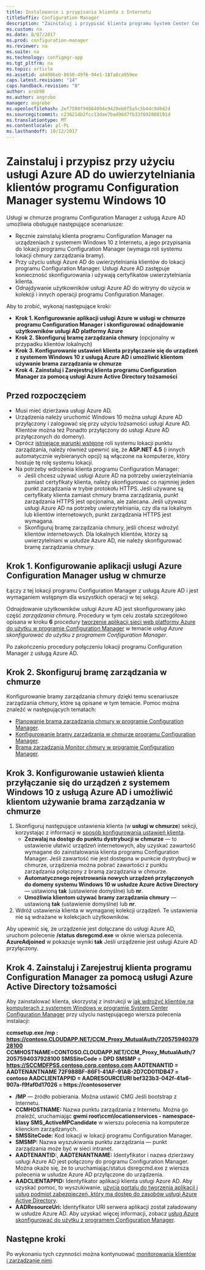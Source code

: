 ```yaml
---
title: Instalowanie i przypisania klienta z Internetu
titleSuffix: Configuration Manager
description: "Zainstaluj i przypisać klienta programu System Center Configuration Manager z Internetu."
ms.custom: na
ms.date: 8/07/2017
ms.prod: configuration-manager
ms.reviewer: na
ms.suite: na
ms.technology: configmgr-app
ms.tgt_pltfrm: na
ms.topic: article
ms.assetid: a44006eb-8650-49f6-94e1-18fa0ca959ee
caps.latest.revision: "14"
caps.handback.revision: "0"
author: arob98
ms.author: angrobe
manager: angrobe
ms.openlocfilehash: 2ef7580f94864094e9420eb0f5a5c5b4dc9d6d24
ms.sourcegitcommit: c236214b2fcc13dae7bad96d7fb33f692868191d
ms.translationtype: MT
ms.contentlocale: pl-PL
ms.lasthandoff: 10/12/2017
---
```

# <a name="install-and-assign-configuration-manager-windows-10-clients-using-azure-ad-for-authentication"></a>Zainstaluj i przypisz przy użyciu usługi Azure AD do uwierzytelniania klientów programu Configuration Manager systemu Windows 10

Usługi w chmurze programu Configuration Manager z usługą Azure AD umożliwia obsługuje następujące scenariusze:

- Ręcznie zainstaluj klienta programu Configuration Manager na urządzeniach z systemem Windows 10 z Internetu, a jego przypisania do lokacji programu Configuration Manager (wymaga roli systemu lokacji chmury zarządzania bramy).
- Przy użyciu usługi Azure AD do uwierzytelniania klientów do lokacji programu Configuration Manager. Usługi Azure AD zastępuje konieczność skonfigurowania i używają certyfikatów uwierzytelniania klienta.
- Odnajdywanie użytkowników usługi Azure AD do witryny do użycia w kolekcji i innych operacji programu Configuration Manager.

Aby to zrobić, wykonaj następujące kroki:

- **Krok 1. Konfigurowanie aplikacji usługi Azure w usługi w chmurze programu Configuration Manager i skonfigurować odnajdowanie użytkowników usługi AD platformy Azure**
- **Krok 2. Skonfiguruj bramę zarządzania chmury** (opcjonalny w przypadku klientów lokalnych)
- **Krok 3. Konfigurowanie ustawień klienta przyłączanie się do urządzeń z systemem Windows 10 z usługą Azure AD i umożliwić klientom używanie brama zarządzania w chmurze**
- **Krok 4. Zainstaluj i Zarejestruj klienta programu Configuration Manager za pomocą usługi Azure Active Directory tożsamości**


## <a name="before-you-start"></a>Przed rozpoczęciem

- Musi mieć dzierżawa usługi Azure AD.
- Urządzenia należy uruchomić Windows 10 można usługi Azure AD przyłączony i zalogować się przy użyciu tożsamości usługi Azure AD. Klientów można też Ponadto przyłączony do usługi Azure AD przyłączonych do domeny).
- Oprócz [istniejące warunki wstępne](/sccm/core/plan-design/configs/site-and-site-system-prerequisites) roli systemu lokacji punktu zarządzania, należy również upewnić się, że **ASP.NET 4.5** (i innych automatycznie wybieranych opcji) są włączone na komputerze, który hostuje tę rolę systemu lokacji.
- Na potrzeby wdrożenia klienta programu Configuration Manager:
    - Jeśli chcesz używać usługi Azure AD na potrzeby uwierzytelniania zamiast certyfikaty klienta, należy skonfigurować co najmniej jeden punkt zarządzania w trybie protokołu HTTPS.
        Jeśli używane są certyfikaty klienta zamiast chmury brama zarządzania, punkt zarządzania HTTPS jest opcjonalna, ale zalecana. Jeśli używasz usługi Azure AD na potrzeby uwierzytelniania, czy dla na lokalnym lub klientów internetowych, punkt zarządzania HTTPS jest wymagana.
    - Skonfiguruj bramę zarządzania chmury, jeśli chcesz wdrożyć klientów internetowych. Dla lokalnych klientów, którzy są uwierzytelniani w usłudze Azure AD, nie należy skonfigurować bramę zarządzania chmury.


## <a name="step-1-set-up-the-azure-services-app-in-configuration-manager-cloud-services"></a>Krok 1. Konfigurowanie aplikacji usługi Azure Configuration Manager usług w chmurze

Łączy z tej lokacji programu Configuration Manager z usługą Azure AD i jest wymaganiem wstępnym dla wszystkich operacji w tej sekcji. 

Odnajdowanie użytkowników usługi Azure AD jest skonfigurowany jako część *zarządzania chmurą*. Procedury w tym celu została szczegółowo opisana w kroku **6** procedury [tworzenie aplikacji sieci web platformy Azure do użytku w programie Configuration Manager](/sccm/core/servers/deploy/configure/Azure-services-wizard#webapp) w temacie *usług Azure skonfigurować do użytku z programem Configuration Manager*.
    
Po zakończeniu procedury połączeniu lokacji programu Configuration Manager z usługą Azure AD. 

## <a name="step-2-set-up-the-cloud-management-gateway"></a>Krok 2. Skonfiguruj bramę zarządzania w chmurze

Konfigurowanie bramy zarządzania chmury dzięki temu scenariusze zarządzania chmury, które są opisane w tym temacie. Pomoc można znaleźć w następujących tematach: 

- [Planowanie brama zarządzania chmury w programie Configuration Manager](/sccm/core/clients/manage/plan-cloud-management-gateway).
- [Konfigurowanie bramy zarządzania w chmurze programu Configuration Manager](/sccm/core/clients/manage/setup-cloud-management-gateway).
- [Brama zarządzania Monitor chmury w programie Configuration Manager](/sccm/core/clients/manage/monitor-clients-cloud-management-gateway).

## <a name="step-3-configure-client-settings-to-join-windows-10-devices-with-azure-ad-and-enable-clients-to-use-the-cloud-management-gateway"></a>Krok 3. Konfigurowanie ustawień klienta przyłączanie się do urządzeń z systemem Windows 10 z usługą Azure AD i umożliwić klientom używanie brama zarządzania w chmurze

1.  Skonfiguruj następujące ustawienia klienta (w **usługi w chmurze**) sekcji, korzystając z informacji w [sposób konfigurowania ustawień klienta](/sccm/core/clients/deploy/configure-client-settings).
    - **Zezwalaj na dostęp do punktu dystrybucji w chmurze** — to ustawienie ułatwić urządzeń internetowych, aby uzyskać zawartość wymagane do zainstalowania klienta programu Configuration Manager. Jeśli zawartość nie jest dostępna w punkcie dystrybucji w chmurze, urządzenia można pobrać zawartości z punktu zarządzania połączony z bramą zarządzania w chmurze.
    - **Automatycznego rejestrowania nowych urządzeń przyłączonych do domeny systemu Windows 10 w usłudze Azure Active Directory** — ustawioną **tak** (ustawienie domyślne) lub **nr**.
    - **Umożliwia klientom używać bramy zarządzania chmury** — ustawioną **tak** (ustawienie domyślne) lub **nr**.
2.  Wdróż ustawienia klienta w wymaganej kolekcji urządzeń. Te ustawienia nie są wdrażane w kolekcjach użytkowników.

Aby upewnić się, że urządzenie jest dołączane do usługi Azure AD, uruchom polecenie **/status dsregcmd.exe** w oknie wiersza polecenia. **AzureAdjoined** w pokazuje wyniki **tak** Jeśli urządzenie jest usługi Azure AD przyłączony.


## <a name="step-4-install-and-register-the-configuration-manager-client-using-azure-active-directory-identity"></a>Krok 4. Zainstaluj i Zarejestruj klienta programu Configuration Manager za pomocą usługi Azure Active Directory tożsamości

Aby zainstalować klienta, skorzystaj z instrukcji w [jak wdrożyć klientów na komputerach z systemem Windows w programie System Center Configuration Manager](/sccm/core/clients/deploy/deploy-clients-to-windows-computers#a-namebkmkmanuala-how-to-install-clients-manually) przy użyciu następującego wiersza polecenia instalacji: 

**ccmsetup.exe /mp &#58; https://contoso.CLOUDAPP.NET/CCM_Proxy_MutualAuth/72057594037928100 CCMHOSTNAME=CONTOSO.CLOUDAPP.NET/CCM_Proxy_MutualAuth/72057594037928100 SMSSiteCode = DPD SMSMP = https://SCCMDFPSS.contoso.corp.contoso.com AADTENANTID = AADTENANTNAME 72F988BF-86F1-41AF-91AB-2D7CD011DB47 = contoso AADCLIENTAPPID = AADRESOURCEURI bef323b3-042f-41a6-907a-f9faf0d17026 = https://contososerver**

- **/MP** — źródło pobierania. Można ustawić CMG Jeśli bootstrap z Internetu.
- **CCMHOSTNAME:** Nazwa punktu zarządzania z Internetu. Można go znaleźć, uruchamiając **gwmi root\ccm\locationservices - namespace-klasy SMS_ActiveMPCandidate** w wierszu polecenia na komputerze klienckim zarządzanych.
- **SMSSiteCode:** Kod lokacji w lokacji programu Configuration Manager.
- **SMSMP:** Nazwa wyszukiwania punktu zarządzania — punkt zarządzania może być w sieci intranet.
- **AADTENANTID:**, **AADTENANTNAME:** Identyfikator i nazwa dzierżawy usługi Azure AD jest połączony do programu Configuration Manager. Można okaże się, że to uruchamiając/status dsregcmd.exe z wiersza polecenia w usłudze Azure AD przyłączone do urządzenia.
- **AADCLIENTAPPID:** Identyfikator aplikacji klienta usługi Azure AD. Aby uzyskać pomoc, to wyszukiwanie, [użycia portalu do tworzenia aplikacji i usług podmiot zabezpieczeń, który ma dostęp do zasobów usługi Azure Active Directory](https://docs.microsoft.com/azure/azure-resource-manager/resource-group-create-service-principal-portal#get-application-id-and-authentication-key).
- **AADResourceUri:** Identyfikator URI serwera aplikacji został załadowany w usłudze Azure AD. Aby uzyskać więcej informacji, zobacz [usług Azure skonfigurować do użytku z programem Configuration Manager](/sccm/core/servers/deploy/configure/azure-services-wizard).




## <a name="next-steps"></a>Następne kroki

Po wykonaniu tych czynności można kontynuować [monitorowania klientów i zarządzanie nimi](/sccm/core/clients/manage/monitor-clients).
